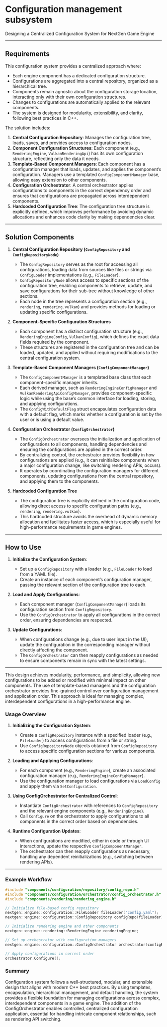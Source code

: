 # Configuration management subsystem

Designing a Centralized Configuration System for NextGen Game Engine

---

## Requirements

This configuration system provides a centralized approach where:

- Each engine component has a dedicated configuration structure.
- Configurations are aggregated into a central repository, organized as a hierarchical tree.
- Components remain agnostic about the configuration storage location, interacting only with their own configuration structures.
- Changes to configurations are automatically applied to the relevant components.
- The system is designed for modularity, extensibility, and clarity, following best practices in C++.

The solution includes:

1. **Central Configuration Repository**: Manages the configuration tree, loads, saves, and provides access to configuration nodes.
2. **Component Configuration Structures**: Each component (e.g., `RenderingEngine`, `VulkanRenderingApi`) has its own configuration structure, reflecting only the data it needs.
3. **Template-Based Component Managers**: Each component has a configuration manager that loads, updates, and applies the component’s configuration. Managers use a templated `ConfigComponentManager` base, allowing easy extension to other components.
4. **Configuration Orchestrator**: A central orchestrator applies configurations to components in the correct dependency order and ensures that configurations are propagated across interdependent components.
5. **Hardcoded Configuration Tree**: The configuration tree structure is explicitly defined, which improves performance by avoiding dynamic allocations and enhances code clarity by making dependencies clear.

---

## Solution Components

1. **Central Configuration Repository (`ConfigRepository` and `ConfigRepositoryNode`)**

   - The `ConfigRepository` serves as the root for accessing all configurations, loading data from sources like files or strings via `ConfigLoader` implementations (e.g., `FileLoader`).
   - `ConfigRepositoryNode` allows access to specific sections of the configuration tree, enabling components to retrieve, update, and save configurations for their sub-tree without knowledge of other sections.
   - Each node in the tree represents a configuration section (e.g., `rendering`, `rendering.vulkan`) and provides methods for loading or updating specific configurations.

2. **Component-Specific Configuration Structures**

   - Each component has a distinct configuration structure (e.g., `RenderingEngineConfig`, `VulkanConfig`), which defines the exact data fields required by the component.
   - These structures are registered in the configuration tree and can be loaded, updated, and applied without requiring modifications to the central configuration system.

3. **Template-Based Component Managers (`ConfigComponentManager`)**

   - The `ConfigComponentManager` is a templated base class that each component-specific manager inherits.
   - Each derived manager, such as `RenderingEngineConfigManager` and `VulkanRenderingApiConfigManager`, provides component-specific logic while using the base’s common interface for loading, storing, and applying configurations.
   - The `ConfigWithDefaultFlag` struct encapsulates configuration data with a default flag, which marks whether a configuration is set by the user or is using a default value.

4. **Configuration Orchestrator (`ConfigOrchestrator`)**

   - The `ConfigOrchestrator` oversees the initialization and application of configurations to all components, handling dependencies and ensuring the configurations are applied in the correct order.
   - By centralizing control, the orchestrator provides flexibility in how configurations are applied (e.g., it can reinitialize components when a major configuration change, like switching rendering APIs, occurs).
   - It operates by coordinating the configuration managers for different components, updating configurations from the central repository, and applying them to the components.

5. **Hardcoded Configuration Tree**
   - The configuration tree is explicitly defined in the configuration code, allowing direct access to specific configuration paths (e.g., `rendering`, `rendering.vulkan`).
   - This hardcoded structure avoids the overhead of dynamic memory allocation and facilitates faster access, which is especially useful for high-performance requirements in game engines.

---

## How to Use

1. **Initialize the Configuration System**:

   - Set up a `ConfigRepository` with a loader (e.g., `FileLoader` to load from a YAML file).
   - Create an instance of each component’s configuration manager, passing the relevant section of the configuration tree to each.

2. **Load and Apply Configurations**:

   - Each component manager (`ConfigComponentManager`) loads its configuration section from `ConfigRepository`.
   - Use the `ConfigOrchestrator` to apply all configurations in the correct order, ensuring dependencies are respected.

3. **Update Configurations**:
   - When configurations change (e.g., due to user input in the UI), update the configuration in the corresponding manager without directly affecting the component.
   - The `ConfigOrchestrator` can then reapply configurations as needed to ensure components remain in sync with the latest settings.

---

This design achieves modularity, performance, and simplicity, allowing new configurations to be added or modified with minimal impact on other components. The use of template-based managers and the configuration orchestrator provides fine-grained control over configuration management and application order. This approach is ideal for managing complex, interdependent configurations in a high-performance engine.

### Usage Overview

1. **Initializing the Configuration System**:

   - Create a `ConfigRepository` instance with a specified loader (e.g., `FileLoader`) to access configurations from a file or string.
   - Use `ConfigRepositoryNode` objects obtained from `ConfigRepository` to access specific configuration sections for various components.

2. **Loading and Applying Configurations**:

   - For each component (e.g., `RenderingEngine`), create an associated configuration manager (e.g., `RenderingEngineConfigManager`).
   - Use the configuration manager to load configurations via `LoadConfig` and apply them via `SetConfiguration`.

3. **Using ConfigOrchestrator for Centralized Control**:

   - Instantiate `ConfigOrchestrator` with references to `ConfigRepository` and the relevant engine components (e.g., `RenderingEngine`).
   - Call `Configure` on the orchestrator to apply configurations to all components in the correct order based on dependencies.

4. **Runtime Configuration Updates**:
   - When configurations are modified, either in code or through UI interactions, update the respective `ConfigComponentManager`.
   - The orchestrator can then reapply configurations as necessary, handling any dependent reinitializations (e.g., switching between rendering APIs).

---

### Example Workflow

```cpp
#include "components/configuration/repository/config_repo.h"
#include "components/configuration/orchestrator/config_orchestrator.h"
#include "components/rendering/rendering_engine.h"

// Initialize file-based config repository
nextgen::engine::configuration::FileLoader fileLoader("config.yaml");
nextgen::engine::configuration::ConfigRepository configRepo(fileLoader);

// Initialize rendering engine and other components
nextgen::engine::rendering::RenderingEngine renderingEngine;

// Set up orchestrator with configuration managers
nextgen::engine::configuration::ConfigOrchestrator orchestrator(configRepo, renderingEngine);

// Apply configurations in correct order
orchestrator.Configure();
```

### Summary

Configuration system follows a well-structured, modular, and extensible design that aligns with modern C++ best practices. By using templates, encapsulation, hierarchical management, and default handling, the system provides a flexible foundation for managing configurations across complex, interdependent components in a game engine. The addition of the ConfigOrchestrator enables controlled, centralized configuration application, essential for handling intricate component relationships, such as rendering API switching.
